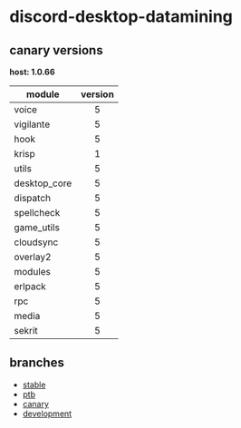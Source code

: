 # discord-desktop-datamining

## canary versions

**host: 1.0.66**

| module | version |
| ------ | :-----: |
| voice | 5 |
| vigilante | 5 |
| hook | 5 |
| krisp | 1 |
| utils | 5 |
| desktop_core | 5 |
| dispatch | 5 |
| spellcheck | 5 |
| game_utils | 5 |
| cloudsync | 5 |
| overlay2 | 5 |
| modules | 5 |
| erlpack | 5 |
| rpc | 5 |
| media | 5 |
| sekrit | 5 |

## branches

- [stable](https://github.com/OpenAsar/discord-desktop-datamining/tree/stable)
- [ptb](https://github.com/OpenAsar/discord-desktop-datamining/tree/ptb)
- [canary](https://github.com/OpenAsar/discord-desktop-datamining/tree/canary)
- [development](https://github.com/OpenAsar/discord-desktop-datamining/tree/development)